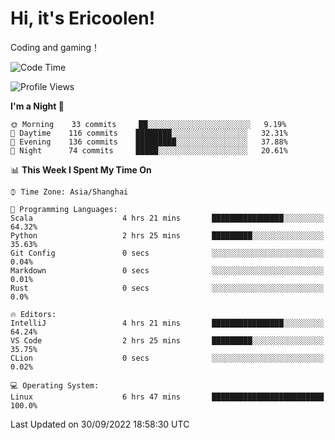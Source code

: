 # Hi, it's Ericoolen!
Coding and gaming！

<!--START_SECTION:waka-->
![Code Time](http://img.shields.io/badge/Code%20Time-406%20hrs%2045%20mins-blue)

![Profile Views](http://img.shields.io/badge/Profile%20Views-1-blue)

**I'm a Night 🦉** 

```text
🌞 Morning    33 commits     ██░░░░░░░░░░░░░░░░░░░░░░░   9.19% 
🌆 Daytime    116 commits    ████████░░░░░░░░░░░░░░░░░   32.31% 
🌃 Evening    136 commits    █████████░░░░░░░░░░░░░░░░   37.88% 
🌙 Night      74 commits     █████░░░░░░░░░░░░░░░░░░░░   20.61%

```


📊 **This Week I Spent My Time On** 

```text
⌚︎ Time Zone: Asia/Shanghai

💬 Programming Languages: 
Scala                    4 hrs 21 mins       ████████████████░░░░░░░░░   64.32% 
Python                   2 hrs 25 mins       █████████░░░░░░░░░░░░░░░░   35.63% 
Git Config               0 secs              ░░░░░░░░░░░░░░░░░░░░░░░░░   0.04% 
Markdown                 0 secs              ░░░░░░░░░░░░░░░░░░░░░░░░░   0.01% 
Rust                     0 secs              ░░░░░░░░░░░░░░░░░░░░░░░░░   0.0%

🔥 Editors: 
IntelliJ                 4 hrs 21 mins       ████████████████░░░░░░░░░   64.24% 
VS Code                  2 hrs 25 mins       █████████░░░░░░░░░░░░░░░░   35.75% 
CLion                    0 secs              ░░░░░░░░░░░░░░░░░░░░░░░░░   0.02%

💻 Operating System: 
Linux                    6 hrs 47 mins       █████████████████████████   100.0%

```


 Last Updated on 30/09/2022 18:58:30 UTC
<!--END_SECTION:waka-->

